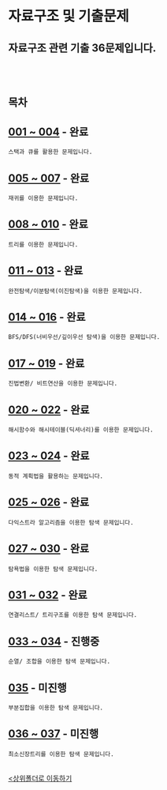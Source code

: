 # 자료구조 및 기출문제

## 자료구조 관련 기출 36문제입니다.

<br><br>


## 목차

[001 ~ 004](export%20problem_001~004.ipynb) - <b>완료</b>
-
    스택과 큐를 활용한 문제입니다.

[005 ~ 007](export%20problem_005~007.ipynb) - <b>완료</b>
-
    재귀를 이용한 문제입니다.

[008 ~ 010](export%20problem_008~010.ipynb) - <b>완료</b>
-
    트리를 이용한 문제입니다.

[011 ~ 013](export%20problem_011~013.ipynb) - <b>완료</b>
-
    완전탐색/이분탐색(이진탐색)을 이용한 문제입니다. 

[014 ~ 016](export%20problem_014~016.ipynb) - <b>완료</b> 
-
    BFS/DFS(너비우선/깊이우선 탐색)을 이용한 문제입니다. 

[017 ~ 019](export%20problem_017~019.ipynb) - <b>완료</b>
-
    진법변환/ 비트연산을 이용한 문제입니다. 

[020 ~ 022](export%20problem_020~022.ipynb) - <b>완료</b>
-
    해시함수와 해시테이블(딕셔너리)를 이용한 문제입니다.

[023 ~ 024](export%20problem_023~024.ipynb) - <b>완료</b> 
-
    동적 계획법을 활용하는 문제입니다.

[025 ~ 026](export%20problem_025~026.ipynb) - <b>완료</b> 
-
    다익스트라 알고리즘을 이용한 탐색 문제입니다.

[027 ~ 030](export%20problem_027~030.ipynb) - <b>완료</b> 
-
    탐욕법을 이용한 탐색 문제입니다.

[031 ~ 032](export%20problem_031~032.ipynb) - <b>완료</b> 
-
    연결리스트/ 트리구조를 이용한 탐색 문제입니다.

[033 ~ 034](export%20problem_033~034.ipynb) - <b>진행중</b> 
-
    순열/ 조합을 이용한 탐색 문제입니다.

[035](export%20problem_035.ipynb) - <b>미진행</b> 
-
    부분집합을 이용한 탐색 문제입니다.

[036 ~ 037](export%20problem_036~037.ipynb) - <b>미진행</b> 
-
    최소신장트리를 이용한 탐색 문제입니다.

<br>[<상위폴더로 이동하기](../)